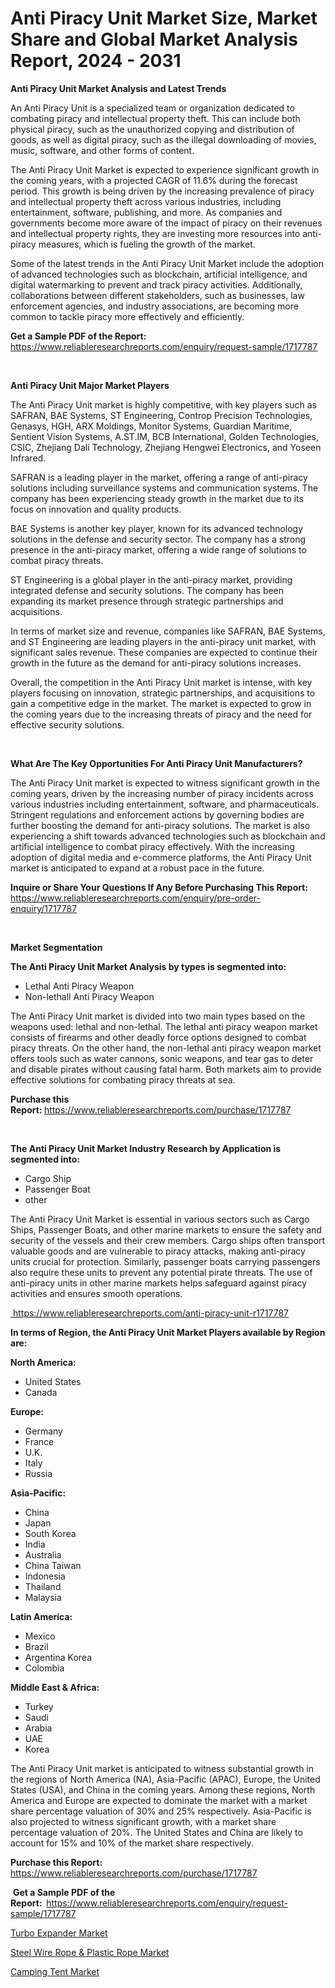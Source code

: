 <p><h1>Anti Piracy Unit Market Size, Market Share and Global Market Analysis Report, 2024 - 2031</h1></p><p><strong>Anti Piracy Unit Market Analysis and Latest Trends</strong></p>
<p><p>An Anti Piracy Unit is a specialized team or organization dedicated to combating piracy and intellectual property theft. This can include both physical piracy, such as the unauthorized copying and distribution of goods, as well as digital piracy, such as the illegal downloading of movies, music, software, and other forms of content.</p><p>The Anti Piracy Unit Market is expected to experience significant growth in the coming years, with a projected CAGR of 11.6% during the forecast period. This growth is being driven by the increasing prevalence of piracy and intellectual property theft across various industries, including entertainment, software, publishing, and more. As companies and governments become more aware of the impact of piracy on their revenues and intellectual property rights, they are investing more resources into anti-piracy measures, which is fueling the growth of the market.</p><p>Some of the latest trends in the Anti Piracy Unit Market include the adoption of advanced technologies such as blockchain, artificial intelligence, and digital watermarking to prevent and track piracy activities. Additionally, collaborations between different stakeholders, such as businesses, law enforcement agencies, and industry associations, are becoming more common to tackle piracy more effectively and efficiently.</p></p>
<p><strong>Get a Sample PDF of the Report:&nbsp;</strong> <a href="https://www.reliableresearchreports.com/enquiry/request-sample/1717787">https://www.reliableresearchreports.com/enquiry/request-sample/1717787</a></p>
<p>&nbsp;</p>
<p><strong>Anti Piracy Unit Major Market Players</strong></p>
<p><p>The Anti Piracy Unit market is highly competitive, with key players such as SAFRAN, BAE Systems, ST Engineering, Controp Precision Technologies, Genasys, HGH, ARX Moldings, Monitor Systems, Guardian Maritime, Sentient Vision Systems, A.ST.IM, BCB International, Golden Technologies, CSIC, Zhejiang Dali Technology, Zhejiang Hengwei Electronics, and Yoseen Infrared.</p><p>SAFRAN is a leading player in the market, offering a range of anti-piracy solutions including surveillance systems and communication systems. The company has been experiencing steady growth in the market due to its focus on innovation and quality products.</p><p>BAE Systems is another key player, known for its advanced technology solutions in the defense and security sector. The company has a strong presence in the anti-piracy market, offering a wide range of solutions to combat piracy threats.</p><p>ST Engineering is a global player in the anti-piracy market, providing integrated defense and security solutions. The company has been expanding its market presence through strategic partnerships and acquisitions.</p><p>In terms of market size and revenue, companies like SAFRAN, BAE Systems, and ST Engineering are leading players in the anti-piracy unit market, with significant sales revenue. These companies are expected to continue their growth in the future as the demand for anti-piracy solutions increases.</p><p>Overall, the competition in the Anti Piracy Unit market is intense, with key players focusing on innovation, strategic partnerships, and acquisitions to gain a competitive edge in the market. The market is expected to grow in the coming years due to the increasing threats of piracy and the need for effective security solutions.</p></p>
<p>&nbsp;</p>
<p><strong>What Are The Key Opportunities For Anti Piracy Unit Manufacturers?</strong></p>
<p><p>The Anti Piracy Unit market is expected to witness significant growth in the coming years, driven by the increasing number of piracy incidents across various industries including entertainment, software, and pharmaceuticals. Stringent regulations and enforcement actions by governing bodies are further boosting the demand for anti-piracy solutions. The market is also experiencing a shift towards advanced technologies such as blockchain and artificial intelligence to combat piracy effectively. With the increasing adoption of digital media and e-commerce platforms, the Anti Piracy Unit market is anticipated to expand at a robust pace in the future.</p></p>
<p><strong>Inquire or Share Your Questions If Any Before Purchasing This Report:</strong> <a href="https://www.reliableresearchreports.com/enquiry/pre-order-enquiry/1717787">https://www.reliableresearchreports.com/enquiry/pre-order-enquiry/1717787</a></p>
<p>&nbsp;</p>
<p><strong>Market Segmentation</strong></p>
<p><strong>The Anti Piracy Unit Market Analysis by types is segmented into:</strong></p>
<p><ul><li>Lethal Anti Piracy Weapon</li><li>Non-lethall Anti Piracy Weapon</li></ul></p>
<p><p>The Anti Piracy Unit market is divided into two main types based on the weapons used: lethal and non-lethal. The lethal anti piracy weapon market consists of firearms and other deadly force options designed to combat piracy threats. On the other hand, the non-lethal anti piracy weapon market offers tools such as water cannons, sonic weapons, and tear gas to deter and disable pirates without causing fatal harm. Both markets aim to provide effective solutions for combating piracy threats at sea.</p></p>
<p><strong>Purchase this Report:&nbsp;</strong><a href="https://www.reliableresearchreports.com/purchase/1717787">https://www.reliableresearchreports.com/purchase/1717787</a></p>
<p>&nbsp;</p>
<p><strong>The Anti Piracy Unit Market Industry Research by Application is segmented into:</strong></p>
<p><ul><li>Cargo Ship</li><li>Passenger Boat</li><li>other</li></ul></p>
<p><p>The Anti Piracy Unit Market is essential in various sectors such as Cargo Ships, Passenger Boats, and other marine markets to ensure the safety and security of the vessels and their crew members. Cargo ships often transport valuable goods and are vulnerable to piracy attacks, making anti-piracy units crucial for protection. Similarly, passenger boats carrying passengers also require these units to prevent any potential pirate threats. The use of anti-piracy units in other marine markets helps safeguard against piracy activities and ensures smooth operations.</p></p>
<p><a href="https://www.reliableresearchreports.com/anti-piracy-unit-r1717787">&nbsp;https://www.reliableresearchreports.com/anti-piracy-unit-r1717787</a></p>
<p><strong>In terms of Region, the Anti Piracy Unit Market Players available by Region are:</strong></p>
<p>
    <p> <strong> North America: </strong>
        <ul>
            <li>United States</li>
            <li>Canada</li>
        </ul>
        </p> 
    <p> <strong> Europe: </strong>
        <ul>
            <li>Germany</li>
            <li>France</li>
            <li>U.K.</li>
            <li>Italy</li>
            <li>Russia</li>
        </ul>
        </p> 
    <p> <strong> Asia-Pacific: </strong>
        <ul>
            <li>China</li>
            <li>Japan</li>
            <li>South Korea</li>
            <li>India</li>
            <li>Australia</li>
            <li>China Taiwan</li>
            <li>Indonesia</li>
            <li>Thailand</li>
            <li>Malaysia</li>
        </ul>
        </p> 
    <p> <strong> Latin America: </strong>
        <ul>
            <li>Mexico</li>
            <li>Brazil</li>
            <li>Argentina Korea</li>
            <li>Colombia</li>
        </ul>
        </p> 
    <p> <strong> Middle East & Africa: </strong>
        <ul>
            <li>Turkey</li>
            <li>Saudi</li>
            <li>Arabia</li>
            <li>UAE</li>
            <li>Korea</li>
        </ul>
    </p>
    </p>
<p><p>The Anti Piracy Unit market is anticipated to witness substantial growth in the regions of North America (NA), Asia-Pacific (APAC), Europe, the United States (USA), and China in the coming years. Among these regions, North America and Europe are expected to dominate the market with a market share percentage valuation of 30% and 25% respectively. Asia-Pacific is also projected to witness significant growth, with a market share percentage valuation of 20%. The United States and China are likely to account for 15% and 10% of the market share respectively.</p></p>
<p><strong>Purchase this Report: </strong><a href="https://www.reliableresearchreports.com/purchase/1717787">https://www.reliableresearchreports.com/purchase/1717787</a></p>
<p>&nbsp;<strong>Get a Sample PDF of the Report:&nbsp;&nbsp;</strong><a href="https://www.reliableresearchreports.com/enquiry/request-sample/1717787">https://www.reliableresearchreports.com/enquiry/request-sample/1717787</a></p>
<p><strong></strong></p>
<p><p><a href="https://www.linkedin.com/pulse/analyzing-turbo-expander-market-global-industry-perspective-jvk2e?trackingId=IzsP2MjmCpsjUI7TB%2Bcg3g%3D%3D">Turbo Expander Market</a></p><p><a href="https://www.linkedin.com/pulse/steel-wire-rope-amp-plastic-market-size-cagr-trends-2024-2030-zznxe?trackingId=5rgVzuSo3SVEb2AjFgdxWA%3D%3D">Steel Wire Rope & Plastic Rope Market</a></p><p><a href="https://www.linkedin.com/pulse/camping-tent-market-size-outlook-forecast-2024-2031-vb6ve?trackingId=BRYEZnOtXfwR9CvXxNA8Yg%3D%3D">Camping Tent Market</a></p></p>